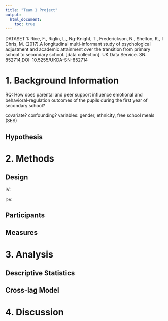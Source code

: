 ```yaml
---
title: "Team 1 Project"
output:
  html_document:
    toc: true
---
```


DATASET 1: Rice, F., Riglin, L., Ng-Knight, T., Frederickson, N., Shelton, K., I Chris, M. (2017).A longitudinal multi-informant study of psychological adjustment and academic attainment over the transition from primary school to secondary school. [data collection]. UK Data Service. SN: 852714,DOI: 10.5255/UKDA-SN-852714

# 1. Background Information

RQ: How does parental and peer support influence emotional and behavioral-regulation outcomes of the pupils during the first year of secondary school? 

covariate? confounding? variables: gender, ethnicity, free school meals (SES) 

## Hypothesis

# 2. Methods

## Design
IV:

DV:

## Participants

## Measures

# 3. Analysis
## Descriptive Statistics

## Cross-lag Model

# 4. Discussion
